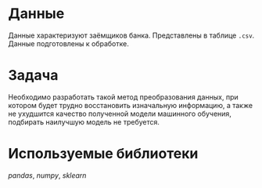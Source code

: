 # Данные
Данные характеризуют заёмщиков банка. Представлены в таблице `.csv`. Данные подготовлены к обработке.
# Задача
Необходимо разработать такой метод преобразования данных, при котором будет трудно восстановить изначальную информацию, а также не ухудшится качество полученной модели машинного обучения, подбирать наилучшую модель не требуется.
# Используемые библиотеки
*pandas*, *numpy*, *sklearn* 
